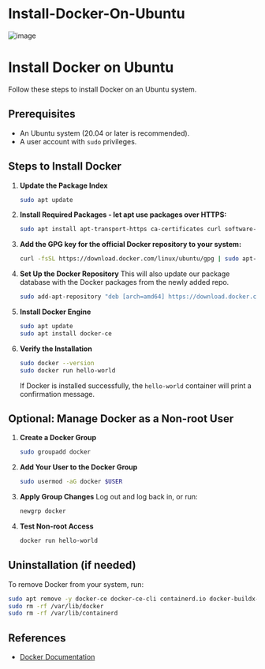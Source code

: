 # Install-Docker-On-Ubuntu
![image](https://github.com/user-attachments/assets/4b0b72a5-b1c1-48d3-a32a-55f1540d4b3a)

# Install Docker on Ubuntu

Follow these steps to install Docker on an Ubuntu system.

## Prerequisites

- An Ubuntu system (20.04 or later is recommended).
- A user account with `sudo` privileges.

## Steps to Install Docker

1. **Update the Package Index**
   ```bash
   sudo apt update
   ```

2. **Install Required Packages - let apt use packages over HTTPS:**
   ```bash
   sudo apt install apt-transport-https ca-certificates curl software-properties-common
   ```

3. **Add the GPG key for the official Docker repository to your system:**
   ```bash
   curl -fsSL https://download.docker.com/linux/ubuntu/gpg | sudo apt-key add -
   ```

4. **Set Up the Docker Repository**
   This will also update our package database with the Docker packages from the newly added repo.
   ```bash
   sudo add-apt-repository "deb [arch=amd64] https://download.docker.com/linux/ubuntu focal stable"
   ```

6. **Install Docker Engine**
   ```bash
   sudo apt update
   sudo apt install docker-ce
   ```

7. **Verify the Installation**
   ```bash
   sudo docker --version
   sudo docker run hello-world
   ```

   If Docker is installed successfully, the `hello-world` container will print a confirmation message.

## Optional: Manage Docker as a Non-root User

1. **Create a Docker Group**
   ```bash
   sudo groupadd docker
   ```

2. **Add Your User to the Docker Group**
   ```bash
   sudo usermod -aG docker $USER
   ```

3. **Apply Group Changes**
   Log out and log back in, or run:
   ```bash
   newgrp docker
   ```

4. **Test Non-root Access**
   ```bash
   docker run hello-world
   ```

## Uninstallation (if needed)

To remove Docker from your system, run:
```bash
sudo apt remove -y docker-ce docker-ce-cli containerd.io docker-buildx-plugin docker-compose-plugin
sudo rm -rf /var/lib/docker
sudo rm -rf /var/lib/containerd
```

## References

- [Docker Documentation](https://docs.docker.com/engine/install/ubuntu/)
